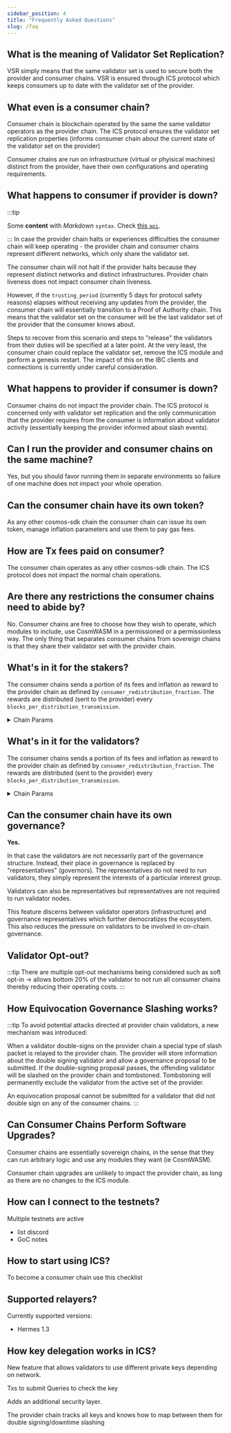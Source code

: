 ```yaml
---
sidebar_position: 4
title: "Frequently Asked Questions"
slug: /faq
---
```


## What is the meaning of Validator Set Replication?
VSR simply means that the same validator set is used to secure both the provider and consumer chains. VSR is ensured through ICS protocol which keeps consumers up to date with the validator set of the provider.

## What even is a consumer chain?

Consumer chain is blockchain operated by the same the same validator operators as the provider chain. The ICS protocol ensures the validator set replication properties (informs consumer chain about the current state of the validator set on the provider)

Consumer chains are run on infrastructure (virtual or phyisical machines) distinct from the provider, have their own configurations and operating requirements.

## What happens to consumer if provider is down?
:::tip

Some **content** with _Markdown_ `syntax`. Check [this `api`](#).

:::
In case the provider chain halts or experiences difficulties the consumer chain will keep operating - the provider chain and consumer chains represent different networks, which only share the validator set.

The consumer chain will not halt if the provider halts because they represent distinct networks and distinct infrastructures. Provider chain liveness does not impact consumer chain liveness.

However, if the `trusting_period` (currently 5 days for protocol safety reasons) elapses without receiving any updates from the provider, the consumer chain will essentially transition to a Proof of Authority chain.
This means that the validator set on the consumer will be the last validator set of the provider that the consumer knows about.

Steps to recover from this scenario and steps to "release" the validators from their duties will be specified at a later point.
At the very least, the consumer chain could replace the validator set, remove the ICS module and perform a genesis restart. The impact of this on the IBC clients and connections is currently under careful consideration.

## What happens to provider if consumer is down?
Consumer chains do not impact the provider chain.
The ICS protocol is concerned only with validator set replication and the only communication that the provider requires from the consumer is information about validator activity (essentially keeping the provider informed about slash events).

## Can I run the provider and consumer chains on the same machine?
Yes, but you should favor running them in separate environments so failure of one machine does not impact your whole operation.

## Can the consumer chain have its own token?
As any other cosmos-sdk chain the consumer chain can issue its own token, manage inflation parameters and use them to pay gas fees.

## How are Tx fees paid on consumer?
The consumer chain operates as any other cosmos-sdk chain. The ICS protocol does not impact the normal chain operations.

## Are there any restrictions the consumer chains need to abide by?
No. Consumer chains are free to choose how they wish to operate, which modules to include, use CosmWASM in a permissioned or a permissionless way.
The only thing that separates consumer chains from sovereign chains is that they share their validator set with the provider chain.

## What's in it for the stakers?
The consumer chains sends a portion of its fees and inflation as reward to the provider chain as defined by `consumer_redistribution_fraction`. The rewards are distributed (sent to the provider) every `blocks_per_distribution_transmission`.

<details>
  <summary>Chain Params</summary>
  <div><strong>consumer_redistribution_fraction</strong> and <strong>blocks_per_distribution_transmission</strong> are parameters defined in the ConsumerAdditionProposal used to create the consumer chain. These parameters can be changed via consumer chain governance.</div>
</details>

## What's in it for the validators?
The consumer chains sends a portion of its fees and inflation as reward to the provider chain as defined by `consumer_redistribution_fraction`. The rewards are distributed (sent to the provider) every `blocks_per_distribution_transmission`.

<details>
  <summary>Chain Params</summary>
  <div><strong>consumer_redistribution_fraction</strong> and <strong>blocks_per_distribution_transmission</strong> are parameters defined in the ConsumerAdditionProposal used to create the consumer chain. These parameters can be changed via consumer chain governance.</div>
</details>


## Can the consumer chain have its own governance?
**Yes.**

In that case the validators are not necessarily part of the governance structure. Instead, their place in governance is replaced by "representatives" (governors). The representatives do not need to run validators, they simply represent the interests of a particular interest group.

Validators can also be representatives but representatives are not required to run validator nodes.

This feature discerns between validator operators (infrastructure) and governance representatives which further democratizes the ecosystem. This also reduces the pressure on validators to be involved in on-chain governance.


## Validator Opt-out?
:::tip
There are multiple opt-out mechanisms being considered such as soft opt-in -> allows bottom 20% of the validator to not run all consumer chains thereby reducing their operating costs.
:::
## How Equivocation Governance Slashing works?
:::tip
To avoid potential attacks directed at provider chain validators, a new mechanism was introduced:

When a validator double-signs on the provider chain a special type of slash packet is relayed to the provider chain. The provider will store information about the double signing validator and allow a governance proposal to be submitted.
If the double-signing proposal passes, the offending validator will be slashed on the provider chain and tombstoned. Tombstoning will permanently exclude the validator from the active set of the provider.

An equivocation proposal cannot be submitted for a validator that did not double sign on any of the consumer chains.
:::
## Can Consumer Chains Perform Software Upgrades?
Consumer chains are essentially sovereign chains, in the sense that they can run arbitrary logic and use any modules they want (ie CosmWASM).

Consumer chain upgrades are unlikely to impact the provider chain, as long as there are no changes to the ICS module.

## How can I connect to the testnets?
Multiple testnets are active
- list discord
- GoC notes

## How to start using ICS?
To become a consumer chain use this checklist

## Supported relayers?
Currently supported versions:
- Hermes 1.3

## How key delegation works in ICS?
New feature that allows validators to use different private keys depending on network.

Txs to submit
Queries to check the key

Adds an additional security layer.

The provider chain tracks all keys and knows how to map between them for double signing/downtime slashing
